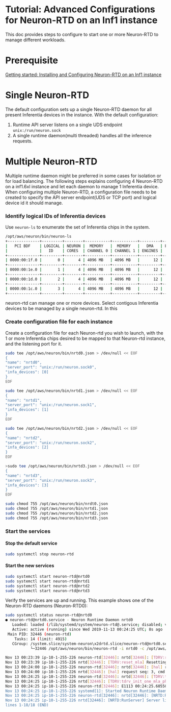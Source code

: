 # Tutorial: Advanced Configurations for Neuron-RTD on an Inf1 instance

This doc provides steps to configure to start one or more Neuron-RTD to manage different workloads.

# Prerequisite

[Getting started:  Installing and Configuring Neuron-RTD on an Inf1 instance](./getting-started-neuron-rtd.md)

# Single Neuron-RTD

The default configuration sets up a single Neuron-RTD daemon for all present Inferentia devices in the instance.
With the default configuration:
1. Runtime API server listens on a single UDS endpoint `unix:/run/neuron.sock`
2. A single runtime daemon(multi threaded) handles all the inference requests.

# Multiple Neuron-RTD
Multiple runtime daemon might be preferred in some cases for isolation or for load balancing.
The following steps explains configuring 4 Neuron-RTD on a inf1.6xl instance and let each daemon to manage 1 Inferentia device.
When configuring multiple Neuron-RTD, a configuration file needs to be created to specify the API server endpoint(UDS or TCP port) and logical device id it should manage.


### Identify logical IDs of Inferentia devices
Use `neuron-ls` to enumerate the set of Inferentia chips in the system.

```bash
/opt/aws/neuron/bin/neuron-ls
+--------------+---------+--------+-----------+-----------+---------+------+------+
|   PCI BDF    | LOGICAL | NEURON |  MEMORY   |  MEMORY   |   DMA   | EAST | WEST |
|              |   ID    | CORES  | CHANNEL 0 | CHANNEL 1 | ENGINES |      |      |
+--------------+---------+--------+-----------+-----------+---------+------+------+
| 0000:00:1f.0 |       0 |      4 | 4096 MB   | 4096 MB   |      12 |    0 |    1 |
+--------------+---------+--------+-----------+-----------+---------+------+------+ 
| 0000:00:1e.0 |       1 |      4 | 4096 MB   | 4096 MB   |      12 |    1 |    1 |
+--------------+---------+--------+-----------+-----------+---------+------+------+ 
| 0000:00:1d.0 |       2 |      4 | 4096 MB   | 4096 MB   |      12 |    1 |    1 |
+--------------+---------+--------+-----------+-----------+---------+------+------+ 
| 0000:00:1c.0 |       3 |      4 | 4096 MB   | 4096 MB   |      12 |    1 |    0 |
+--------------+---------+--------+-----------+-----------+---------+------+------+ 
```

neuron-rtd can manage one or more devices. Select contigous Inferentia devices to be managed by a single neuron-rtd. 
In this 

### Create configuration file for each instance
Create a configuration file for each Neuron-rtd you wish to launch, with the  1 or more  Inferentia chips desired to be mapped to that Neuron-rtd instance, and the listening port for it.

```bash
sudo tee /opt/aws/neuron/bin/nrtd0.json > /dev/null << EOF
{
"name": "nrtd0",
"server_port": "unix:/run/neuron.sock0",
"infa_devices": [0]
}
EOF

sudo tee /opt/aws/neuron/bin/nrtd1.json > /dev/null << EOF
{
"name": "nrtd1",
"server_port": "unix:/run/neuron.sock1",
"infa_devices": [1]
}
EOF

sudo tee /opt/aws/neuron/bin/nrtd2.json > /dev/null << EOF
{
"name": "nrtd2",
"server_port": "unix:/run/neuron.sock2",
"infa_devices": [2]
}
EOF

>sudo tee /opt/aws/neuron/bin/nrtd3.json > /dev/null << EOF
{
"name": "nrtd3",
"server_port": "unix:/run/neuron.sock3",
"infa_devices": [3]
}
EOF

sudo chmod 755 /opt/aws/neuron/bin/nrdt0.json
sudo chmod 755 /opt/aws/neuron/bin/nrtd1.json
sudo chmod 755 /opt/aws/neuron/bin/nrtd2.json
sudo chmod 755 /opt/aws/neuron/bin/nrtd3.json
```

### Start the services
#### Stop the default service
```bash
sudo systemctl stop neuron-rtd
```

#### Start the new services
```bash
sudo systemctl start neuron-rtd@nrtd0
sudo systemctl start neuron-rtd@nrtd1
sudo systemctl start neuron-rtd@nrtd2
sudo systemctl start neuron-rtd@nrtd3
```

Verify the services are up and running. This example shows one of the Neuron-RTD daemons (Neuron-RTD0):

```bash
sudo systemctl status neuron-rtd@nrtd0
● neuron-rtd@nrtd0.service - Neuron Runtime Daemon nrtd0
   Loaded: loaded (/lib/systemd/system/neuron-rtd@.service; disabled; vendor preset: enabled)
   Active: active (running) since Wed 2019-11-13 00:24:25 UTC; 8s ago
 Main PID: 32446 (neuron-rtd)
    Tasks: 14 (limit: 4915)
   CGroup: /system.slice/system-neuron\x2drtd.slice/neuron-rtd@nrtd0.service
           └─32446 /opt/aws/neuron/bin/neuron-rtd -i nrtd0 -c /opt/aws/neuron/config/neuron-rtd.config

Nov 13 00:23:39 ip-10-1-255-226 neuron-rtd[32446]: nrtd[32446]: [TDRV:reset_mla] Resetting 0000:00:1f.0
Nov 13 00:23:39 ip-10-1-255-226 nrtd[32446]: [TDRV:reset_mla] Resetting 0000:00:1f.0
Nov 13 00:24:00 ip-10-1-255-226 neuron-rtd[32446]: nrtd[32446]: [hal] request seq: 3, cmd: 1 timed out
Nov 13 00:24:00 ip-10-1-255-226 nrtd[32446]: [hal] request seq: 3, cmd: 1 timed out
Nov 13 00:24:25 ip-10-1-255-226 neuron-rtd[32446]: nrtd[32446]: [TDRV:tdrv_init_one_mla_phase2] Initialized Inferentia: 0000:00:1f.0
Nov 13 00:24:25 ip-10-1-255-226 nrtd[32446]: [TDRV:tdrv_init_one_mla_phase2] Initialized Inferentia: 0000:00:1f.0
Nov 13 00:24:25 ip-10-1-255-226 neuron-rtd[32446]: E1113 00:24:25.605502817   32446 socket_utils_common_posix.cc:197] check for SO_REUSEPORT: {"created":"@1573604665.605493059","description":"SO_REUSEPORT unavailab
Nov 13 00:24:25 ip-10-1-255-226 systemd[1]: Started Neuron Runtime Daemon nrtd0.
Nov 13 00:24:25 ip-10-1-255-226 neuron-rtd[32446]: nrtd[32446]: [NRTD:RunServer] Server listening on unix:/run/neuron.sock0
Nov 13 00:24:25 ip-10-1-255-226 nrtd[32446]: [NRTD:RunServer] Server listening on unix:/run/neuron.sock0
lines 1-18/18 (END)
```
